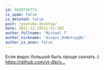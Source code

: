 ```yaml
---
id: 5650736773
is_spam: false
is_deleted: false
post: /youtube-desktop/
date: 2021-12-19T11:51:18Z
author_fullname: 'Michael T'
author_nickname: 'disqus_OnWotsygBc'
author_is_anon: false
---
```


<p>Если видос большой быть проще скачать :)<br><a href="https://github.com/yt-dlp/yt-dlp" rel="nofollow noopener" title="https://github.com/yt-dlp/yt-dlp">https://github.com/yt-dlp/y...</a></p>
